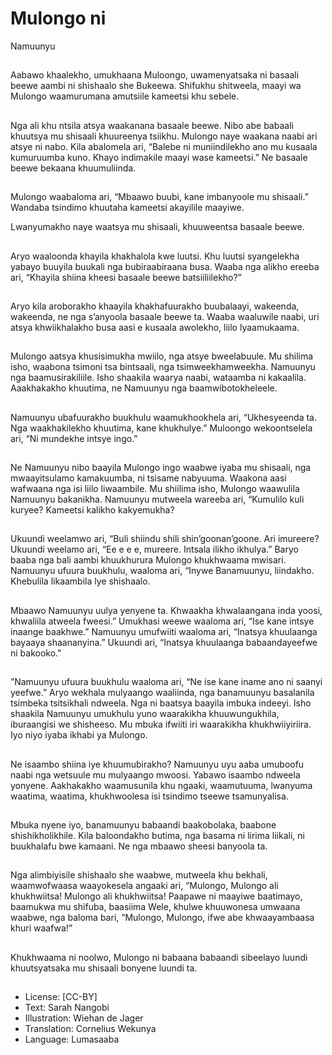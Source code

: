 # Mulongo ni
Namuunyu

##
Aabawo khaalekho, umukhaana
Muloongo, uwamenyatsaka ni
basaali beewe aambi ni
shishaalo she Bukeewa.
Shifukhu shitweela, maayi wa
Mulongo waamurumana
amutsiile kameetsi khu sebele.


##
Nga ali khu ntsila atsya
waakanana basaale beewe.
Nibo abe babaali khuutsya mu
shisaali khuureenya tsiikhu.
Mulongo naye waakana naabi
ari atsye ni nabo.
Kila abalomela ari, “Balebe ni
muniindilekho ano mu kusaala
kumuruumba kuno. Khayo
indimakile maayi wase
kameetsi.”
Ne basaale beewe bekaana
khuumuliinda.


##
Mulongo waabaloma ari,
“Mbaawo buubi, kane
imbanyoole mu shisaali.”
Wandaba tsindimo khuutaha
kameetsi akayilile maayiwe.

Lwanyumakho naye waatsya
mu shisaali, khuuweentsa
basaale beewe.


##
Aryo waaloonda khayila
khakhalola kwe luutsi. Khu
luutsi syangelekha yabayo
buuyila buukali nga
bubiraabiraana busa.
Waaba nga alikho ereeba ari,
“Khayila shiina kheesi basaale
beewe batsiiliilekho?”


##
Aryo kila aroborakho khaayila
khakhafuurakho buubalaayi,
wakeenda, wakeenda, ne nga
s’anyoola basaale beewe ta.
Waaba waaluwile naabi, uri
atsya khwiikhalakho busa aasi e
kusaala awolekho, liilo
lyaamukaama.


##
Mulongo aatsya khusisimukha
mwiilo, nga atsye bweelabuule.
Mu shilima isho, waabona
tsimoni tsa bintsaali, nga
tsimweekhamweekha.
Namuunyu nga baamusirakiliile.
Isho shaakila waarya naabi,
wataamba ni kakaalila.
Aaakhakakho khuutima, ne
Namuunyu nga
baamwibotokheleele.


##
Namuunyu ubafuurakho
buukhulu waamukhookhela ari,
“Ukhesyeenda ta. Nga
waakhakilekho khuutima, kane
khukhulye.”
Muloongo wekoontselela ari, “Ni
mundekhe intsye ingo.”


##
Ne Namuunyu nibo baayila
Mulongo ingo waabwe iyaba mu
shisaali, nga mwaayitsulamo
kamakuumba, ni tsisame
nabyuuma.
Waakona aasi wafwaana nga isi
liilo liwaambile.
Mu shiilima isho, Mulongo
waawulila Namuunyu
bakanikha. Namuunyu
mutweela wareeba ari,
“Kumulilo kuli kuryee? Kameetsi
kalikho kakyemukha?


##
Ukuundi weelamwo ari, “Buli
shiindu shili shin’goonan’goone.
Ari imureere? Ukuundi weelamo
ari, “Ee e e e, mureere. Intsala
ilikho ikhulya.” Baryo baaba
nga bali aambi khuukhurura
Mulongo khukhwaama mwisari.
Namuunyu ufuura buukhulu,
waaloma ari, “Inywe
Banamuunyu, liindakho.
Khebulila likaambila lye
shishaalo.


##
Mbaawo Namuunyu uulya
yenyene ta. Khwaakha
khwalaangana inda yoosi,
khwaliila atweela fweesi.”
Umukhasi weewe waaloma ari,
“Ise kane intsye inaange
baakhwe.” Namuunyu umufwiiti
waaloma ari, “Inatsya
khuulaanga bayaaya
shaananyina.”
Ukuundi ari, “Inatsya
khuulaanga babaandayeefwe ni
bakooko."


##
”Namuunyu ufuura buukhulu
waaloma ari, “Ne ise kane
iname ano ni saanyi yeefwe.”
Aryo wekhala mulyaango
waaliinda, nga banamuunyu
basalanila tsimbeka tsitsikhali
ndweela. Nga ni baatsya
baayila imbuka indeeyi. Isho
shaakila Namuunyu umukhulu
yuno waarakikha
khuuwungukhila, iburaangisi we
shisheeso. Mu mbuka ifwiiti iri
waarakikha khukhwiiyiriira. Iyo
niyo iyaba ikhabi ya Mulongo.


##
Ne isaambo shiina iye
khuumubirakho? Namuunyu
uyu aaba umuboofu naabi nga
wetsuule mu mulyaango
mwoosi.
Yabawo isaambo ndweela
yonyene.
Aakhakakho waamusunila khu
ngaaki, waamutuuma,
lwanyuma waatima, waatima,
khukhwoolesa isi tsindimo
tseewe tsamunyalisa.


##
Mbuka nyene iyo, banamuunyu
babaandi baakobolaka,
baabone shishikholikhile.
Kila baloondakho butima, nga
basama ni lirima liikali, ni
buukhalafu bwe kamaani. Ne
nga mbaawo sheesi banyoola
ta.


##
Nga alimbiyisile shishaalo she
waabwe, mutweela khu bekhali,
waamwofwaasa waayokesela
angaaki ari, “Mulongo, Mulongo
ali khukhwiitsa! Mulongo ali
khukhwiitsa!
Paapawe ni maayiwe
baatimayo, baamukwa mu
shifuba, baasiima Wele, khulwe
khuuwonesa umwaana waabwe,
nga baloma bari, “Mulongo,
Mulongo, ifwe abe
khwaayambaasa khuri
waafwa!”


##
Khukhwaama ni noolwo, Mulongo ni babaana babaandi sibeelayo luundi
khuutsyatsaka mu shisaali bonyene luundi ta.


##
* License: [CC-BY]
* Text: Sarah Nangobi
* Illustration: Wiehan de Jager
* Translation: Cornelius Wekunya
* Language: Lumasaaba
